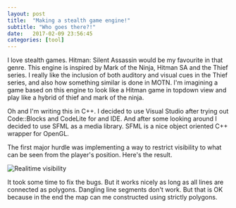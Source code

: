 ```yaml
---
layout: post
title:  "Making a stealth game engine!"
subtitle: "Who goes there?!"
date:   2017-02-09 23:56:45
categories: [tool]
---
```


I love stealth games. Hitman: Silent Assassin would be my favourite in that genre. This engine is inspired by Mark of the Ninja, Hitman SA and the Thief series. I really like the inclusion of both auditory and visual cues in the Thief series, and also how something similar is done in MOTN. I'm imagining a game based on this engine to look like a Hitman game in topdown view and play like a hybrid of thief and mark of the ninja.

Oh and I'm writing this in C++. I decided to use Visual Studio after trying out Code::Blocks and CodeLite for and IDE. 
And after some looking around I decided to use SFML as a media library. SFML is a nice object oriented C++ wrapper for OpenGL. 





The first major hurdle was implementing a way to restrict visibility to what can be seen from the player's position. Here's the result.

![Realitime visibility](http://i.imgur.com/KD28NNo.gif)

It took some time to fix the bugs. But it works nicely as long as all lines are connected as polygons. Dangling line segments don't work. But that is OK because in the end the map can me constructed using strictly polygons.
